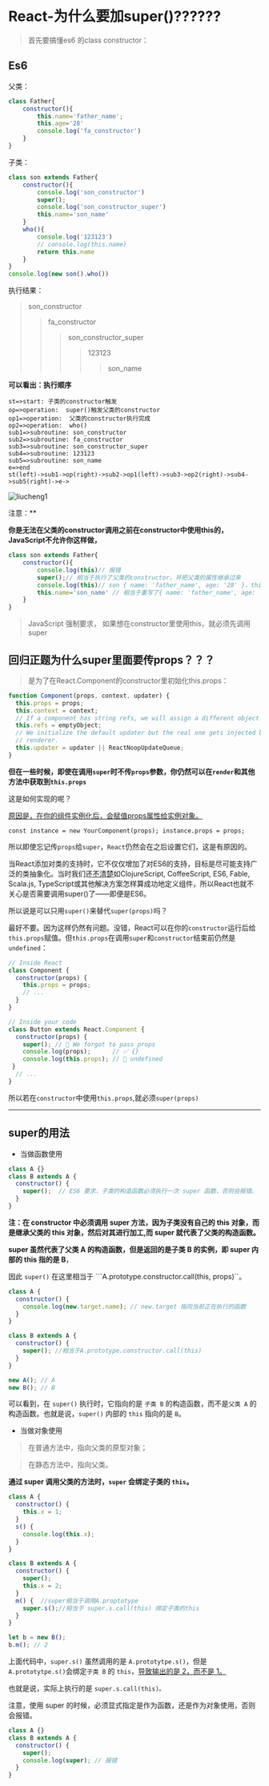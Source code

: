# React-为什么要加super()??????

> 首先要搞懂es6 的class constructor：

## Es6

父类：

```js
class Father{
    constructor(){
        this.name='father_name';
        this.age='28'
        console.log('fa_constructor')
    }
}
```

子类：

```js
class son extends Father{
    constructor(){
        console.log('son_constructor')
        super();
        console.log('son_constructor_super')
        this.name='son_name'
    }
    who(){
        console.log('123123')
        // console.log(this.name)
        return this.name
    }
}
console.log(new son().who())
```

执行结果：

>son_constructor
>
>>fa_constructor
>>
>>>son_constructor_super
>>>
>>>> 123123
>>>>
>>>> > son_name

**可以看出：执行顺序**

```flow
st=>start: 子类的constructor触发
op=>operation:  super()触发父类的constructor
op1=>operation:  父类的constructor执行完成
op2=>operation:  who()
sub1=>subroutine: son_constructor
sub2=>subroutine: fa_constructor
sub3=>subroutine: son_constructor_super
sub4=>subroutine: 123123
sub5=>subroutine: son_name
e=>end
st(left)->sub1->op(right)->sub2->op1(left)->sub3->op2(right)->sub4->sub5(right)->e->
```

![liucheng1](https://github.com/MyPrototypeWhat/take-down/blob/master/liucheng1.png)

注意：**

**你是无法在父类的constructor调用之前在constructor中使用this的，JavaScript不允许你这样做，**

```js
class son extends Father{
    constructor(){
        console.log(this)// 报错
        super();// 相当于执行了父类的constructor，并把父类的属性继承过来 
        console.log(this)// son { name: 'father_name', age: '28' }，this指向是子类 但是属性是由父类继承过来的
        this.name='son_name' // 相当于重写了{ name: 'father_name', age: '28' }中的name
    }
}
```



> JavaScript 强制要求， 如果想在constructor里使用this，就必须先调用super

## 回归正题为什么super里面要传props？？？

> 是为了在React.Component的constructor里初始化this.props：

```js
function Component(props, context, updater) {
  this.props = props;
  this.context = context;
  // If a component has string refs, we will assign a different object later.
  this.refs = emptyObject;
  // We initialize the default updater but the real one gets injected by the
  // renderer.
  this.updater = updater || ReactNoopUpdateQueue;
}
```

**但在一些时候，即使在调用`super`时不传`props`参数，你仍然可以在`render`和其他方法中获取到`this.props`**

这是如何实现的呢？

<u>原因是，在你的组件实例化后，会赋值props属性给实例对象。</u>

`const instance = new YourComponent(props); instance.props = props; `

所以即使忘记传`props`给`super`，`React`仍然会在之后设置它们，这是有原因的。

当React添加对类的支持时，它不仅仅增加了对ES6的支持，目标是尽可能支持广泛的类抽象化。当时我们还[不清楚](https://link.juejin.im?target=https%3A%2F%2Freactjs.org%2Fblog%2F2015%2F01%2F27%2Freact-v0.13.0-beta-1.html%23other-languages)如ClojureScript, CoffeeScript, ES6, Fable, Scala.js, TypeScript或其他解决方案怎样算成功地定义组件，所以React也就不关心是否需要调用super()了——即便是ES6。

所以说是可以只用`super()`来替代`super(props)`吗？

最好不要。因为这样仍然有问题。没错，React可以在你的`constructor`运行后给`this.props`赋值。但`this.props`在调用`super`和`constructor`结束前仍然是`undefined`：

```jsx
// Inside React
class Component {
  constructor(props) {
    this.props = props;
    // ...
  }
}

// Inside your code
class Button extends React.Component {
  constructor(props) {
    super(); // 😬 We forgot to pass props
    console.log(props);      // ✅ {}
    console.log(this.props); // 😬 undefined 
 }
  // ...
}
```

所以若在`constructor`中使用`this.props`,就必须`super(props)`

---

## super的用法

- 当做函数使用

```js
class A {}
class B extends A {
  constructor() {
    super();  // ES6 要求，子类的构造函数必须执行一次 super 函数，否则会报错。
  }
}
```

**注：在 constructor 中必须调用 super 方法，因为子类没有自己的 this 对象，而是继承父类的 this 对象，然后对其进行加工,而 super 就代表了父类的构造函数。**

**super 虽然代表了父类 A 的构造函数，但是返回的是子类 B 的实例，即 super 内部的 this 指的是 B**，

因此 `super()` 在这里相当于 ```A.prototype.constructor.call(this, props)``。

```js
class A {
  constructor() {
    console.log(new.target.name); // new.target 指向当前正在执行的函数
  }
}

class B extends A {
  constructor() {
    super(); //相当于A.prototype.constructor.call(this)
  }
}

new A(); // A
new B(); // B
```

可以看到，在 `super()` 执行时，它指向的是 `子类 B` 的构造函数，而不是`父类 A` 的构造函数。也就是说，`super()` 内部的 `this` 指向的是 `B`。

- 当做对象使用

> 在普通方法中，指向父类的原型对象；

> 在静态方法中，指向父类。

**通过 super 调用父类的方法时，`super` 会绑定子类的 `this`。**

```js
class A {
  constructor() {
    this.x = 1;
  }
  s() {
    console.log(this.x);
  }
}

class B extends A {
  constructor() {
    super();
    this.x = 2;
  }
  m() {  //super相当于调用A.proptotype
    super.s();//相当于 super.s.call(this) 绑定子类的this
  }
}

let b = new B();
b.m(); // 2
```

上面代码中，`super.s()` 虽然调用的是 `A.prototytpe.s()`，但是 `A.prototytpe.s()`会绑定`子类 B` 的 `this`，<u>导致输出的是 2，而不是 1。</u>

也就是说，实际上执行的是 `super.s.call(this)。`

注意，使用 super 的时候，必须显式指定是作为函数，还是作为对象使用，否则会报错。

```js
class A {}
class B extends A {
  constructor() {
    super();
    console.log(super); // 报错
  }
}
```

